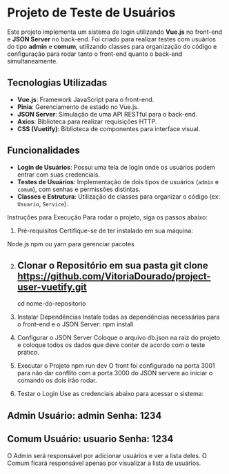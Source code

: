 # Projeto de Teste de Usuários

Este projeto implementa um sistema de login utilizando **Vue.js** no front-end e **JSON Server** no back-end. Foi criado para realizar testes com usuários do tipo **admin** e **comum**, utilizando classes para organização do código e configuração para rodar tanto o front-end quanto o back-end simultaneamente.

## Tecnologias Utilizadas

- **Vue.js**: Framework JavaScript para o front-end.
- **Pinia**: Gerenciamento de estado no Vue.js.
- **JSON Server**: Simulação de uma API RESTful para o back-end.
- **Axios**: Biblioteca para realizar requisições HTTP.
- **CSS (Vuetify)**: Biblioteca de componentes para interface visual.

## Funcionalidades

- **Login de Usuários**: Possui uma tela de login onde os usuários podem entrar com suas credenciais.
- **Testes de Usuários**: Implementação de dois tipos de usuários (`admin` e `comum`), com senhas e permissões distintas.
- **Classes e Estrutura**: Utilização de classes para organizar o código (ex: `Usuario`, `Service`).

Instruções para Execução
Para rodar o projeto, siga os passos abaixo:

1. Pré-requisitos
Certifique-se de ter instalado em sua máquina:

Node.js
npm ou yarn para gerenciar pacotes

2. Clonar o Repositório em sua pasta
   git clone https://github.com/VitoriaDourado/project-user-vuetify.git
   --------------------------------------------------------------------------
    cd nome-do-repositorio

4. Instalar Dependências
  Instale todas as dependências necessárias para o front-end e o JSON Server:
    npm install
   
5. Configurar o JSON Server
   Coloque o arquivo db.json na raiz do projeto e coloque todos os dados que deve conter de acordo com o teste prático.

6. Executar o Projeto
   npm run dev
     O front foi configurado na porta 3001 para não dar conflito com a porta 3000 do JSON servere ao iniciar o comando os dois irão rodar.

7. Testar o Login
Use as credenciais abaixo para acessar o sistema:

Admin
Usuário: admin
Senha: 1234
----------------
Comum
Usuário: usuario
Senha: 1234
----------------
O Admin será responsável por adicionar usuários e ver a lista deles.
O Comum ficará responsável apenas por visualizar a lista de usuários.
